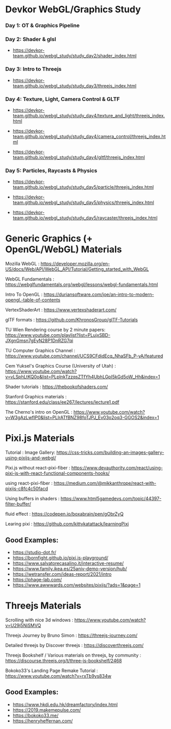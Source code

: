# Devkor WebGL/Graphics Study

### Day 1: OT & Graphics Pipeline

### Day 2: Shader & glsl

- https://devkor-team.github.io/webgl_study/study_day2/shader_index.html

### Day 3: Intro to Threejs

- https://devkor-team.github.io/webgl_study/study_day3/threejs_index.html

### Day 4: Texture, Light, Camera Control & GLTF

- https://devkor-team.github.io/webgl_study/study_day4/texture_and_light/threejs_index.html

- https://devkor-team.github.io/webgl_study/study_day4/camera_control/threejs_index.html

- https://devkor-team.github.io/webgl_study/study_day4/gltf/threejs_index.html

### Day 5: Particles, Raycasts & Physics

- https://devkor-team.github.io/webgl_study/study_day5/particle/threejs_index.html

- https://devkor-team.github.io/webgl_study/study_day5/physics/threejs_index.html

- https://devkor-team.github.io/webgl_study/study_day5/raycaster/threejs_index.html


# Generic Graphics (+ OpenGL/WebGL) Materials

Mozilla WebGL : https://developer.mozilla.org/en-US/docs/Web/API/WebGL_API/Tutorial/Getting_started_with_WebGL

WebGL Fundamentals : https://webglfundamentals.org/webgl/lessons/webgl-fundamentals.html

Intro To OpenGL : https://duriansoftware.com/joe/an-intro-to-modern-opengl.-table-of-contents

VertexShaderArt : https://www.vertexshaderart.com/

glTF formats : https://github.com/KhronosGroup/glTF-Tutorials

TU Wien Rendering course by 2 minute papers: https://www.youtube.com/playlist?list=PLujxSBD-JXgnGmsn7gEyN28P1DnRZG7qi

TU Computer Graphics Channel : https://www.youtube.com/channel/UCS9CFdjdEcq_NhaSFb_P-yA/featured

Cem Yuksel's Graphics Course (University of Utah) : https://www.youtube.com/watch?v=vLSphLtKQ0o&list=PLplnkTzzqsZTfYh4UbhLGpI5kGd5oW_Hh&index=1

Shader tutorials : https://thebookofshaders.com/

Stanford Graphics materials : https://stanford.edu/class/ee267/lectures/lecture1.pdf

The Cherno's intro on OpenGL : https://www.youtube.com/watch?v=W3gAzLwfIP0&list=PLlrATfBNZ98foTJPJ_Ev03o2oq3-GGOS2&index=1

# Pixi.js Materials

Tutorial : Image Gallery: https://css-tricks.com/building-an-images-gallery-using-pixijs-and-webgl/

Pixi.js without react-pixi-fiber : https://www.devauthority.com/react/using-pixi-js-with-react-functional-components-hooks/

using react-pixi-fiber : https://medium.com/@mikkanthrope/react-with-pixijs-c8fc4c50facd

Using buffers in shaders : https://www.html5gamedevs.com/topic/44397-filter-buffer/

fluid effect : https://codepen.io/boxabrain/pen/gObrZyQ

Learing pixi : https://github.com/kittykatattack/learningPixi

## Good Examples:

- https://studio-dot.fr/
- https://bornfight.github.io/pixi.js-playground/
- https://www.salvatorecasalino.it/interactive-resume/
- https://www.family.ikea.es/25aniv-demo-version/hub/
- https://wetransfer.com/ideas-report/2021/intro
- https://phage-lab.com/
- https://www.awwwards.com/websites/pixijs/?ads=1&page=1

# Threejs Materials

Scrolling with nice 3d windows : https://www.youtube.com/watch?v=U29j5NiSMVQ

Threejs Journey by Bruno Simon : https://threejs-journey.com/

Detailed threejs by Discover threejs : https://discoverthreejs.com/

Threejs Bookshelf / Various materials on threejs, by community : https://discourse.threejs.org/t/three-js-bookshelf/2468

Bokoko33's Landing Page Remake Tutorial : https://www.youtube.com/watch?v=rxTb9ys834w

## Good Examples:

- https://www.hkdi.edu.hk/dreamfactory/index.html
- https://2019.makemepulse.com/
- https://bokoko33.me/
- https://henryheffernan.com/